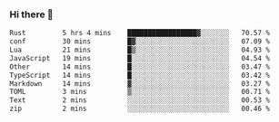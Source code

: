 ### Hi there 👋
<!--START_SECTION:waka-->

```txt
Rust         5 hrs 4 mins    █████████████████▓░░░░░░░   70.57 %
conf         30 mins         █▓░░░░░░░░░░░░░░░░░░░░░░░   07.09 %
Lua          21 mins         █▒░░░░░░░░░░░░░░░░░░░░░░░   04.93 %
JavaScript   19 mins         █░░░░░░░░░░░░░░░░░░░░░░░░   04.54 %
Other        14 mins         █░░░░░░░░░░░░░░░░░░░░░░░░   03.47 %
TypeScript   14 mins         █░░░░░░░░░░░░░░░░░░░░░░░░   03.42 %
Markdown     14 mins         ▓░░░░░░░░░░░░░░░░░░░░░░░░   03.27 %
TOML         3 mins          ▒░░░░░░░░░░░░░░░░░░░░░░░░   00.71 %
Text         2 mins          ░░░░░░░░░░░░░░░░░░░░░░░░░   00.53 %
zip          2 mins          ░░░░░░░░░░░░░░░░░░░░░░░░░   00.46 %
```

<!--END_SECTION:waka-->

<!--
**YoganshSharma/YoganshSharma** is a ✨ _special_ ✨ repository because its `README.md` (this file) appears on your GitHub profile.

Here are some ideas to get you started:

- 🔭 I’m currently working on ...
- 🌱 I’m currently learning ...
- 👯 I’m looking to collaborate on ...
- 🤔 I’m looking for help with ...
- 💬 Ask me about ...
- 📫 How to reach me: ...
- 😄 Pronouns: ...
- ⚡ Fun fact: ...
-->
